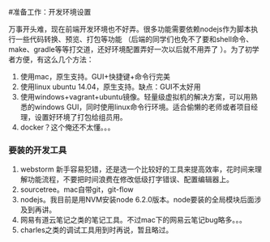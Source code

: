#准备工作：开发环境设置

万事开头难，现在前端开发环境也不好弄。很多功能需要依赖nodejs作为脚本执行一些代码转换、预览、打包等功能
（后端的同学们也免不了要和shell命令、make、gradle等等打交道，还好环境配置弄好一次以后就不用弄了 ）。为了初学者方便，有这么几个方法：
1. 使用mac，原生支持。GUI+快捷键+命令行完美
2. 使用linux ubuntu 14.04，原生支持。缺点：GUI不太好用
3. 使用windows+vagrant+ubuntu镜像。轻量级虚拟机的解决方案，可以用熟悉的windows GUI，同时使用linux命令行环境。适合偷懒的老师或者项目经理，设置好环境了打包给组员用。
4. docker？这个俺还不太懂。。。



###  要装的开发工具
1. webstorm 新手容易犯错，还是选一个比较好的工具来提高效率，花时间来理解功能流程，不要把时间浪费在修改低级打字错误、配置编辑器上。
2. sourcetree。mac自带git，git-flow
3. nodejs。我目前是用NVM安装node 6.2.0版本。node要装的全局模块后面涉及到再讲。
4. 网易有道云笔记之类的笔记工具。不过mac下的网易云笔记bug略多。。。
5. charles之类的调试工具用到时再说，暂且略过。
